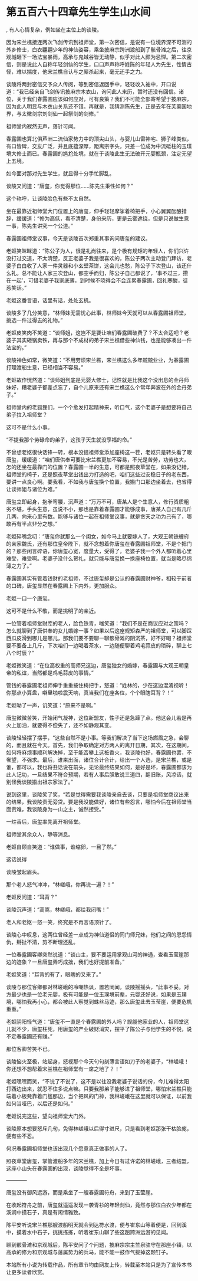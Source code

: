 # 第五百六十四章先生学生山水间
,  有人心情复杂，例如坐在主位上的谈陵。
   因为宋兰樵接连两次飞剑传讯到祖师堂，第一次密信，是说有一位境界深不可测的外乡修士，白衣翩翩少年的神仙姿容，乘坐披麻宗跨洲渡船到了骸骨滩之后，往京观城砸下一场法宝暴雨，高承与鬼蜮谷皆无动静，似乎对此人颇为忌惮。第二次密信，则是说此人自称年轻剑仙的学生，口口声声称呼姓陈的年轻人为先生，性情古怪，难以揣度，他宋兰樵自认与之厮杀起来，毫无还手之力。
   谈陵将两封密信交予众人传阅，等到密信返回手中，轻轻收入袖中，开口说道：“我已经亲自飞剑传讯披麻宗木衣山，询问此人来历，暂时还没有回信。诸位，关于我们春露圃应该如何应对，可有良策？我们不可能全部寄希望于披麻宗，因为此人明显与木衣山关系还不错。再就是，我猜测陈先生，正是去年在芙蕖国地界，与太徽剑宗刘剑仙一起祭剑的剑修。”
   祖师堂内寂然无声，落针可闻。
   春露圃也算北俱芦洲二流仙家势力中的顶尖山头，与婴儿山雷神宅、狮子峰类似，有口皆碑，交友广泛，并且底蕴深厚，距离宗字头，只差一位成为中流砥柱的玉璞境大修士而已。春露圃的尴尬处境，就在于谈陵此生无法破开元婴瓶颈，注定无望上五境。
   如今面对那对先生学生，就显得十分手忙脚乱。
   谈陵又问道：“唐玺，你觉得那位……陈先生秉性如何？”
   这个称呼，让谈陵脸色有些不太自然。
   坐在最靠近祖师堂大门位置上的唐玺，伸手轻轻摩挲着椅把手，小心翼翼酝酿措辞，缓缓道：“修为高低，看不清楚，身份来历，更是云雾遮绕，但是只说做生意一事，陈先生讲究一个公道。”
   春露圃祖师堂议事，今天是谈陵首次郑重其事询问唐玺的建议。
   老妪笑眯眯道：“陈公子为人，很是礼尚往来，是个极有规矩的年轻人，你们兴许没打过交道，不太清楚，反正老婆子我是很喜欢的，陈公子两次主动登门拜访，老婆子白白收了人家一件灵器和小玄壁茶饼，这会儿也愁，陈公子下次登山，该还什么礼。总不能让人家三次登山，都空手而归，陈公子自己都说了，‘事不过三，攒在一起’，可惜老婆子我家底薄，到时候不晓得会不会连累春露圃，回礼寒酸，徒惹笑话。”
   老妪这番言语，话里有话，处处玄机。
   谈陵多了几分笑意，“林师妹无需忧心此事，林师妹今天就可以从春露圃祖师堂，挑选一件过得去的礼物。”
   老妪皮笑肉不笑道：“谈师姐，这岂不是要让咱们春露圃破费了？不太合适吧？老婆子其实砸锅卖铁，再与那个不成材的弟子宋兰樵借些神仙钱，也是能够凑出一件法宝的。”
   谈陵神色如常，微笑道：“不用劳烦宋兰樵，宋兰樵这么多年兢兢业业，为春露圃打理渡船生意，已经相当不容易。”
   老妪故作恍然道：“谈师姐到底是元婴大修士，记性就是比我这个没出息的金丹师妹好，糟老婆子都差点忘了，自个儿原来还有宋兰樵这么个常年奔波在外的金丹弟子。”
   祖师堂内的老狐狸们，一个个愈发打起精神来，听口气，这个老婆子是想要将自己弟子拉入祖师堂？
   这可不是什么小事。
   “不提我那个劳碌命的弟子，这孩子天生就没享福的命。”
   不曾想老妪很快话锋一转，根本没提祖师堂添加座椅这一茬，老妪只是转头看了眼唐玺，缓缓道：“咱们唐供奉可要比宋兰樵更加不容易，不光是苦劳，功劳也大，怎的还坐在最靠门的位置？春露圃一半的生意，可都是照夜草堂在，如果没记错，祖师堂的椅子，还是照夜草堂出钱出力打造的吧，咱们这些过安稳日子的老东西，要讲一点良心啊。要我看，不如我与唐玺换个位置，我搬门口那边坐着去，也省得让谈师姐与诸位为难。”
   唐玺立即起身，抱拳弯腰，沉声道：“万万不可，唐某人是个生意人，修行资质粗劣不堪，手头生意，虽说不小，那也是靠着春露圃才能够成事，唐某人自己有几斤几两，向来心里有数。能够与诸位一起在祖师堂议事，就是贪天之功为己有了，哪敢再有半点非分之想。”
   老妪碎嘴念叨：“唐玺你就那么一个闺女，如今马上就要嫁人了，大观王朝铁艟府的亲家魏氏，还有那位皇帝陛下，就不念想着你唐玺在春露圃祖师堂，不是个把门的？那些闲言碎语，你唐玺心宽，度量大，受得了，老婆子我一个外人都听着心里难受，难受啊。老婆子没什么贺礼，就只能与唐玺换一换座椅位置，就当是略尽绵薄之力了。”
   春露圃其实有管着钱财的老祖师，不过唐玺却是公认的春露圃财神爷，相较于前者的口碑，唐玺显然在春露圃上下内外，更加服众。
   老妪一口一个唐玺。
   这可不是什么不敬，而是挑明了的亲近。
   一位管着祖师堂财库的老人，脸色铁青，嗤笑道：“我们不是在商议应对之策吗？怎么就聊到了唐供奉的女儿婚嫁一事？如果以后这座规矩森严的祖师堂，可以脚踩西瓜皮滑到哪儿是哪儿，那我们要不要聊一聊骸骨滩的阴沉茶，好不好喝？祖师堂要不要备上几斤，下次咱们一边喝着茶水，一边随便聊着鸡毛蒜皮的琐碎，聊上七八个时辰？”
   老妪微笑道：“在位高权重的高师兄这边，唐玺独女的婚嫁，春露圃与大观王朝皇帝的私谊，当然都是鸡毛蒜皮的事情。”
   管钱的春露圃老祖师伸手重重按住椅把手，怒道：“姓林的，少在这边混淆视听！你那点小算盘，噼里啪啦震天响，真当我们在座各位，个个眼瞎耳背？！”
   老妪呦了一声，讥笑道：“原来不是啊。”
   唐玺微微苦笑，开始闭气凝神，这位新盟友，性子还是急躁了点。他这会儿若是再火上加油，就要得不偿失了，还不如静观其变。
   谈陵轻轻摆了摆手，“这些自然不是小事。等我们解决了当下这场燃眉之急，会聊的，而且就在今天。首先，我们争取确定对方两人的离开日期，其次，在这期间，如何将麻烦事顺利解决掉，至于能否攀上这桩香火，我谈陵也好，春露圃也罢，不奢望，不强求。最后，谁来出面，诸位合计合计，给出一个人选，是宋兰樵，或是谁，都可以，我也将丑话说在前头，无论最终结果如何，是好是坏，春露圃都该为此人记功，一旦结果不符合预期，若有人事后胆敢说三道四，翻旧账，风凉话，就别怪我谈陵搬出祖宗家法了。”
   说到这里，谈陵笑了笑，“若是觉得需要我谈陵亲自去谈，只要是祖师堂商议出来的结果，我谈陵责无旁贷。要是我没能做好，诸位有些怨言，哪怕今后在祖师堂当面责难，我谈陵身为一山之主，诚然接受。”
   一炷香后，唐玺率先离开祖师堂。
   祖师堂其余众人，静等消息。
   老妪自顾自笑道：“谁做事，谁缩卵，一目了然。”
   这话说得
   谈陵皱起眉头。
   那个老人怒气冲冲，“林嵯峨，你再说一遍？！”
   老妪反问道：“耳背？”
   谈陵沉声道：“高嵩，林嵯峨，都给我闭嘴！”
   老人和老妪一怒一笑，终究是不再言语顶针了。
   谈陵心中叹息，这两位曾经差一点成为神仙道侣的同门师兄妹，他们之间的恩怨情仇，掰扯不清，剪不断理还乱。
   一位春露圃客卿突然说道：“谈山主，要不要运用掌观山河的神通，查看玉莹崖那边的迹象？一旦唐玺弄巧成拙，我们也好提前准备。”
   老妪笑道：“耳背的有了，眼瞎的又来了。”
   谈陵与那位客卿都对林嵯峨的冷嘲热讽，置若罔闻，谈陵摇摇头，“此事不妥。对方最少也是一位老元婴，极有可能是一位玉璞境前辈，元婴还好说，如果是玉璞境，哪怕我再小心，都会被此人察觉到蛛丝马迹，那么唐玺此去玉莹崖，便要危机重重。”
   老妪阴阳怪气道：“唐玺不一直是个春露圃的外人吗？觊觎他家业的人，祖师堂这儿就不少，唐玺枉死，用唐玺的产业破财消灾，摆平了陈公子与他学生的不悦，说不定春露圃还有赚。”
   那位客卿苦笑不已。
   谈陵恼火至极，站起身，怒视那个今天句句刻薄言语如刀子的老婆子，“林嵯峨！你还想不想帮着宋兰樵在祖师堂有一席之地了？！”
   老妪嘿嘿而笑，“不说了不说了，这不是以往没我老婆子说话的份，今儿难得太阳打西边出来，就忍不住多说点嘛。只要我那弟子能够进了祖师堂，哪怕宋兰樵只能端着小板凳靠着门槛那边，当个把风的门神，我林嵯峨在这里就可以保证，以前我如何当哑巴，以后还是如何。”
   老妪说完这些，望向祖师堂大门外。
   谈陵原本想要怒斥几句，免得林嵯峨以后得寸进尺，只是看到老妪那张干枯脸庞，便有些不忍。
   何况春露圃祖师堂也该出现几个愿意真正做事的人了。
   照夜草堂唐玺，掌管渡船多年的宋兰樵，加上今日有过许诺的林嵯峨，三者结盟，这座小山头在春露圃的出现，谈陵觉得不全是坏事。
   ————
   唐玺没有御风远游，而是乘坐了一艘春露圃符舟，来到了玉莹崖。
   在收起符舟之前，唐玺就遥遥发现一袭青衫的年轻剑仙，竟然与那位白衣少年都在溪涧中摸石子，真是有闲情雅致。
   陈平安听说宋兰樵那艘渡船明天就会到达符水渡，便与崔东山等着便是，回到溪中，摸着水中石子，挑挑拣拣，听着崔东山聊了些这趟跨洲远游的见闻。
   聊到骸骨滩和京观城后，陈平安问了个问题，披麻宗宗主竺泉驻守在那座小镇，以高承的修为和京观城与藩属势力的兵马，能不能一鼓作气拔掉这颗钉子。
  本站所有小说为转载作品，所有章节均由网友上传，转载至本站只是为了宣传本书让更多读者欣赏。